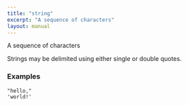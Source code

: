 ```yaml
---
title: "string"
excerpt: "A sequence of characters"
layout: manual
---
```


A sequence of characters

Strings may be delimited using either single or double quotes.


### Examples

```kcl
"hello,"
'world!'
```




